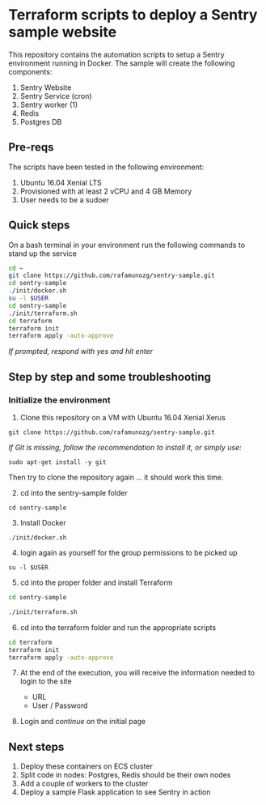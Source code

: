 # Terraform scripts to deploy a Sentry sample website
This repository contains the automation scripts to setup a Sentry environment running in Docker.
The sample will create the following components:
1. Sentry Website
1. Sentry Service (cron)
1. Sentry worker (1)
1. Redis
1. Postgres DB

## Pre-reqs
The scripts have been tested in the following environment:
1. Ubuntu 16.04 Xenial LTS
1. Provisioned with at least 2 vCPU and 4 GB Memory
1. User needs to be a sudoer

## Quick steps
On a bash terminal in your environment run the following commands to stand up the service

```bash
cd ~
git clone https://github.com/rafamunozg/sentry-sample.git
cd sentry-sample
./init/docker.sh
su -l $USER
cd sentry-sample
./init/terraform.sh
cd terraform
terraform init
terraform apply -auto-approve
```
*If prompted, respond with yes and hit enter*

## Step by step and some troubleshooting

### Initialize the environment

1. Clone this repository on a VM with Ubuntu 16.04 Xenial Xerus
  
`git clone https://github.com/rafamunozg/sentry-sample.git`
 
_If Git is missing, follow the recommendation to install it, or simply use:_
  
`sudo apt-get install -y git `
  
Then try to clone the repository again ... it should work this time.
  
2. cd into the sentry-sample folder

`cd sentry-sample`

3. Install Docker

`./init/docker.sh`

4. login again as yourself for the group permissions to be picked up

`su -l $USER`

5. cd into the proper folder and install Terraform

```bash
cd sentry-sample

./init/terraform.sh
```

6. cd into the terraform folder and run the appropriate scripts

```bash
cd terraform
terraform init
terraform apply -auto-approve
```

7. At the end of the execution, you will receive the information needed to login to the site
    * URL 
    * User / Password 

8. Login and _continue_ on the initial page

## Next steps
1. Deploy these containers on ECS cluster
1. Split code in nodes: Postgres, Redis should be their own nodes
1. Add a couple of workers to the cluster
1. Deploy a sample Flask application to see Sentry in action
